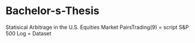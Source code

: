 # Bachelor-s-Thesis
Statisical Arbitrage in the U.S. Equities Market
PairsTrading(9) = script
S&P 500 Log = Dataset
